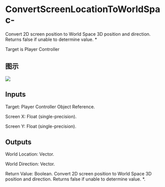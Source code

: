 # ConvertScreenLocationToWorldSpac-

Convert 2D screen position to World Space 3D position and direction. Returns false if unable to determine value. *

Target is Player Controller

## 图示

![]($-20221218-19065740.png)

## Inputs

Target: Player Controller Object Reference.

Screen X: Float (single-precision).

Screen Y: Float (single-precision).  

## Outputs

World Location: Vector.

World Direction: Vector.

Return Value: Boolean. Convert 2D screen position to World Space 3D position and direction. Returns false if unable to determine value. *.

